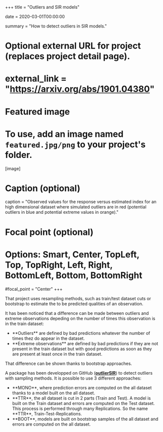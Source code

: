 +++
title = "Outliers and SIR models"

date = 2020-03-01T00:00:00

summary = "How to detect outliers in SIR models."

# Optional external URL for project (replaces project detail page).
# external_link = "https://arxiv.org/abs/1901.04380"

# Featured image
# To use, add an image named `featured.jpg/png` to your project's folder. 
[image]
  # Caption (optional)
  caption = "Observed values for the response versus estimated index for an high dimensional dataset where simulated outliers are in red (potential outliers in blue and potential extreme values in orange)."

  # Focal point (optional)
  # Options: Smart, Center, TopLeft, Top, TopRight, Left, Right, BottomLeft, Bottom, BottomRight
  #focal_point = "Center"
+++


That project uses resampling methods, such as train/test dataset cuts or bootstrap to estimate the to be predicted qualities of an observation.

It has been noticed that a difference can be made between outliers and extreme observations depeding on the number of times this observation is in the train dataset:
<ul>
 <li>**Outliers** are defined by bad predictions whatever the number of times thez do appear in the dataset.</li>
 <li>**Extreme observations** are defined by bad predictions if they are not present in the train dataset but with good predictions as soon as they are present at least once in the train dataset.</li>
</ul> 
That difference can be shown thanks to bootstrap approaches.

A package has been developped on GitHub ([**outlierSIR**](https://github.com/hlorenzo/outlierSIR)) to detect outliers with sampling methods. It is possible to use 3 different approaches:
<ul>
 <li> **MONO**, where prediction errors are computed on the all dataset thanks to a model built on the all dataset.</li>
 <li> **TTR**, the all dataset is cut in 2 parts (Train and Test). A model is built on the Train dataset and errors are computed on the Test dataset. This process is performed through many Replications. So the name **TTR**, Train-Test-Replications.</li>
 <li> **BOOT**, models are built on bootstrap samples of the all dataset and errors are computed on the all dataset.</li>
</ul>